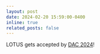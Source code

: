 ```yaml
---
layout: post
date: 2024-02-20 15:59:00-0400
inline: true
related_posts: false
---
```


LOTUS gets accepted by [DAC 2024](https://www.dac.com/)!
